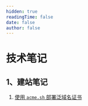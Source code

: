 ```yaml
---
hidden: true
readingTime: false
date: false
author: false
---
```




# 技术笔记

## 1、建站笔记

1. [使用 `acme.sh` 部署泛域名证书]("./web/acme-sh.md")
